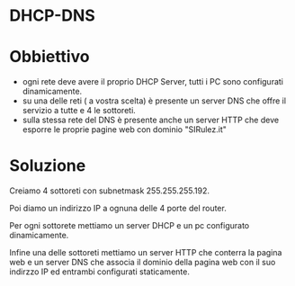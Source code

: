# DHCP-DNS

# Obbiettivo

- ogni rete deve avere il proprio DHCP Server, tutti i PC sono configurati dinamicamente.
- su una delle reti ( a vostra scelta) è presente un server DNS che offre il servizio a tutte e 4 le sottoreti.
- sulla stessa rete del DNS è presente anche un server HTTP che deve esporre le proprie pagine web con dominio "SIRulez.it"

# Soluzione

Creiamo 4 sottoreti con subnetmask 255.255.255.192.

Poi diamo un indirizzo IP a ognuna delle 4 porte del router.

Per ogni sottorete mettiamo un server DHCP e un pc configurato dinamicamente.

Infine una delle sottoreti mettiamo un server HTTP che conterra la pagina web e un server DNS che associa il dominio della pagina web con il suo indirzzo IP ed entrambi configurati staticamente.
